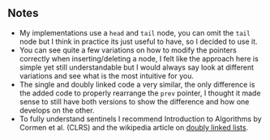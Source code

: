 ## Notes
- My implementations use a `head` and `tail` node, you can omit the `tail` node but I think in practice its just useful to have, so I decided to use it.
- You can see quite a few variations on how to modify the pointers correctly when inserting/deleting a node, I felt like the approach here is simple yet still understandable but I would always say look at different variations and see what is the most intuitive for you.
- The single and doubly linked code a very similar, the only difference is the added code to properly rearrange the `prev` pointer, I thought it made sense to still have both versions to show the difference and how one develops on the other.
- To fully understand sentinels I recommend Introduction to Algorithms by Cormen et al. (CLRS) and the wikipedia article on [doubly linked lists](https://en.wikipedia.org/wiki/Doubly_linked_list#Sentinel_nodes).